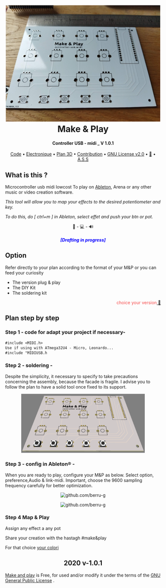 <!--made with love by berru-g
visit my web site in progress
https://berru-g.github.io/Make-Play/
-->
<html>

<head>
  <meta charset="utf-8">
  <meta name="viewport" content="width=device-width, initial-scale=1.0">
  <title>make and play PLAN</title>
  <link rel="stylesheet" href="https://stackedit.io/style.css" />
</head>

<body class="stackedit">
  <div class="stackedit__html"><h1 align="center">
  <a href="https://berru-g.github.io/Make-Play/"><img src="https://github.com/berru-g/MAKE_PLAY-1/blob/master/img/pcb-face.jpg?raw=true" width="500px" title="     Revenir au site"></a>
  <br>Make &amp; Play <br>
</h1>
<h4 align="center">Controller USB - midi _ V 1.0.1</h4>
<p align="center">
  <a href="https://github.com/berru-g/Microcontroller-USB-midi/blob/main/Projet-dod-berru/C%2B%2B/encore_un_teste_midi_PAD/encore_un_teste_midi_PAD.ino">Code</a> •
  <a href="https://github.com/berru-g/Microcontroller-USB-midi/tree/main/Projet-dod-berru/bootloader">Electronique</a> •
  <a href="https://github.com/berru-g/Microcontroller-USB-midi/tree/main/Projet-dod-berru/3D">Plan 3D</a> •
  <a href="https://github.com/berru-g/Microcontroller-USB-midi/pulls">Contribution</a> •
  <a href="https://www.gnu.org/licenses/old-licenses/gpl-2.0.html">GNU License v2.0</a> •
  <a href="https://berru-g.github.io/Make-Play/">🛒</a> •
  <a href="mailto:lea-bruger@outllok.fr">A.S.S</a>
</p>
<h2 id="what-is-this-">What is this ?</h2>
<p>Microcontroller usb midi lowcost To play on <a href="https://ableton.com">Ableton</a>, Arena or any other music or video creation software.</p>
<p><em>This tool will allow you to map your effects to the desired potentiometer and key. </em></p>
<p><em>To do this, do [ ctrl+m ] in Ableton, select effet and push your btn or pot. </em></p>
  <p align="center">🎹 - &#128187; - &#128266;</p>
  <h5 align="center" id="draft" >[Drafting in progress]</h5>
  <style>#draft{color:#0800ff;} #buy{color: #f64f4f;}</style>

<h2 id="option">Option</h2>
<p>Refer directly to your plan according to the format of your M&amp;P or you can feed your curiosity</p>
<ul>
<li>The version plug &amp; play</li>
<li>The DIY Kit</li>
<li>The soldering kit</li>
<p align="right" id="buy">choice your version<a href="https://berru-g.github.io/Make-Play/"> 🛒</a></p>
</ul>
<h2>Plan step by step</h2> 
<h3 id="step-1---code--">Step 1 - code for adapt your project if necessary-</h3>
<pre><code>#include &lt;MIDI.h&gt; 
Use if using with ATmega32U4 - Micro, Leonardo... 
#include "MIDIUSB.h
</code></pre>


<h3 id="step-2">Step 2 - soldering -</h3>
    
<p>Despite the simplicity, it necessary to specify to take precautions concerning the assembly, because the facade is fragile. I advise you to follow the plan to have a solid tool once fixed to its support.</p>
    
<p align="center"><img src="https://github.com/berru-g/Microcontroller-USB-midi/blob/main/SHIELDFACE.png?raw=true" width="400px" alt="github.com/berru-g"></p>
    
<h3 id="step-3">Step 3 - config in Ableton® -</h3>
    
<p>When you are ready to play, configure your M&P as below. Select option, preference,Audio & link-midi. Important, choose the 9600 sampling frequency carefully for better optimization.</p>
    
<p align="center"><img src="https://github.com/berru-g/Make-play-PLAN/blob/main/src/input.png?raw=true"  alt="github.com/berru-g"></p>
<p align="center"><img src="https://github.com/berru-g/Make-play-PLAN/blob/main/src/bault.png?raw=true"  alt="github.com/berru-g"></p>
    
    
<h3 id="step 4">Step 4 Map & Play</h3>
    <p>Assign any effect a any pot</p>
    
<p>Share your creation with the hastagh #make&play</p>
<p>For that choice <a href="https://berru-g.github.io/Make-Play/">your colori</a></p>
    
    
<h2 align="center"> 2020 v-1.0.1</h2>
<p><a href="https://berru-g.github.io/Make-Play/">Make and play</a>  is Free, for used and/or modify it under the terms of the <a href="https://www.gnu.org/licenses/gpl.html">GNU General Public License</a> .</p>
</div>
</body>

</html>
